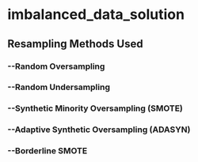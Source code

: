 # imbalanced_data_solution

## Resampling Methods Used
 ### --Random Oversampling
 ### --Random Undersampling
 ### --Synthetic Minority Oversampling (SMOTE)
 ### --Adaptive Synthetic Oversampling (ADASYN)
 ### --Borderline SMOTE
